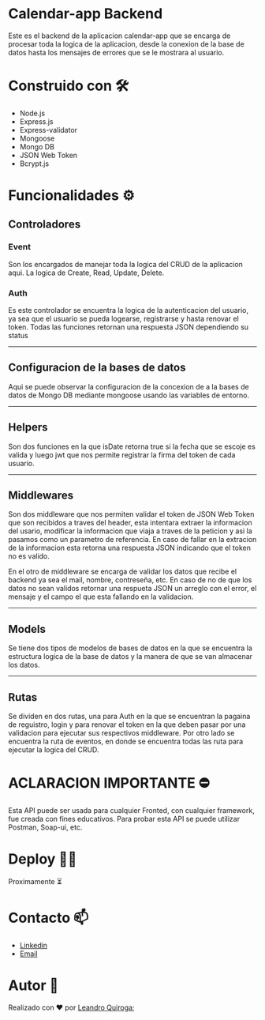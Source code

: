 # Calendar-app Backend
Este es el backend de la aplicacion calendar-app que se encarga de procesar toda la logica de la aplicacion, desde la conexion de la base de datos hasta los mensajes de errores que se le mostrara al usuario. 

# Construido con 🛠️
* Node.js
* Express.js
* Express-validator
* Mongoose
* Mongo DB
* JSON Web Token
* Bcrypt.js

# Funcionalidades ⚙️

## Controladores 

### Event
Son los encargados de manejar toda la logica del CRUD de la aplicacion aqui. La logica de Create, Read, Update, Delete.

### Auth 
Es este controlador se encuentra la logica de la autenticacion del usuario, ya sea que el usuario se pueda logearse, registrarse y hasta renovar el token. Todas las funciones retornan una respuesta JSON dependiendo su status
<hr>

## Configuracion de la bases de datos
Aqui se puede observar la configuracion de la concexion de a la bases de datos de Mongo DB mediante mongoose usando las variables de entorno. 
<hr>

## Helpers 
Son dos funciones en la que isDate retorna true si la fecha que se escoje es valida y luego jwt que nos permite registrar la firma del token de cada usuario. 
<hr>

## Middlewares
Son dos middleware que nos permiten validar el token de JSON Web Token que son recibidos a traves del header, esta intentara extraer la informacion del usario, modificar la informacion que viaja a traves de la peticion y asi la pasamos como un parametro de referencia. En caso de fallar en la extracion de la informacion esta retorna una respuesta JSON indicando que el token no es valido. 

En el otro de middleware se encarga de validar los datos que recibe el backend ya sea el mail, nombre, contreseña, etc. En caso de no de que los datos no sean validos retornar una respueta JSON un arreglo con el error, el mensaje y el campo el que esta fallando en la validacion. 
<hr>

## Models 
Se tiene dos tipos de modelos de bases de datos en la que se encuentra la estructura logica de la base de datos y la manera de que se van almacenar los datos. 
<hr>


## Rutas
Se dividen en dos rutas, una para Auth en la que se encuentran la pagaina de reguistro, login y para renovar el token en la que deben pasar por una validacion para ejecutar sus respectivos middleware. Por otro lado se encuentra la ruta de eventos, en donde se encuentra todas las ruta para ejecutar la logica del CRUD. 

# ACLARACION IMPORTANTE ⛔️
Esta API puede ser usada para cualquier Fronted, con cualquier framework, fue creada con fines educativos. Para probar esta API 
se puede utilizar Postman, Soap-ui, etc.

# Deploy 👨‍💻
Proximamente ⏳
# Contacto 📫
- [Linkedin](https://www.linkedin.com/in/leanquiroga95/)
- [Email](mailto:leandroquiroga9514@gmail.com)

# Autor 👤
Realizado con ❤️ por [Leandro Quiroga](https://github.com/leandroquiroga);
